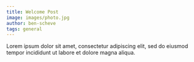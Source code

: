 ```yaml
---
title: Welcome Post
image: images/photo.jpg
author: ben-scheve
tags: general
---
```


Lorem ipsum dolor sit amet, consectetur adipiscing elit, sed do eiusmod tempor incididunt ut labore et dolore magna aliqua.
